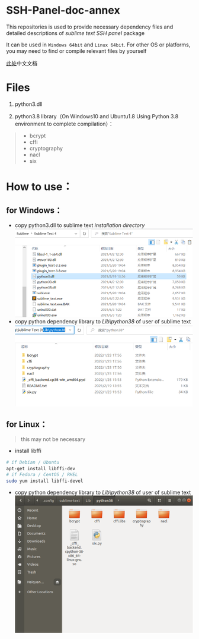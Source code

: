 SSH-Panel-doc-annex
=====================

This repositories is used to provide necessary dependency files and detailed descriptions of *sublime text SSH panel* package

It can be used in `Windows 64bit` and `Linux 64bit`. For other OS or platforms, you may need to find or compile relevant files by yourself

[此处](https://github.com/Haiquan-27/SSH-Panel-doc-annex/blob/main/README-CN.md)中文文档

# Files

1. python3.dll

2. python3.8 library（On Windows10 and Ubuntu1.8 Using Python 3.8 environment to complete compilation）：
> * bcrypt
> * cffi
> * cryptography
> * nacl
> * six

# How to use：

## for Windows：
* copy python3.dll to sublime text *installation directory*
![Screenshot](https://raw.githubusercontent.com/Haiquan-27/SSH-Panel-doc-annex/main/dependent_dll.png)
* copy python dependency library to *Lib\python38* of user of sublime text
![Screenshot](https://github.com/Haiquan-27/SSH-Panel-doc-annex/blob/main/dependent_win.png?raw=true)

## for Linux：
> this may not be necessary
* install libffi
```bash
# if Debian / Ubuntu
apt-get install libffi-dev
# if Fedora / CentOS / RHEL
sudo yum install libffi-devel
```
* copy python dependency library to *Lib\python38* of user of sublime text
![Screenshot](https://github.com/Haiquan-27/SSH-Panel-doc-annex/blob/main/dependent_ubuntu.png?raw=true)
